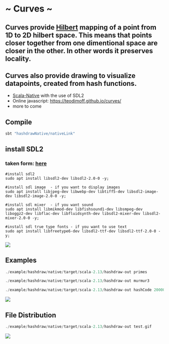 # ~ Curves ~
## Curves provide [Hilbert](https://en.wikipedia.org/wiki/Hilbert_curve)   mapping of a **point** from 1D to 2D hilbert space. This means that points closer together from one dimentional space are closer in the other. In other words it preserves locality. 
## Curves also provide drawing to visualize datapoints, created from hash functions.
- [Scala-Native](https://github.com/scala-native/scala-native) with the use of SDL2
- Online javascript: https://teodimoff.github.io/curves/
- more to come

## Compile
```scala
sbt "hashdrawNative/nativeLink" 
```
## install SDL2
### taken form: [here](https://gist.github.com/BoredBored/3187339a99f7786c25075d4d9c80fad5#file-how-to-install-sdl-on-ubuntu-md)
```batch
#install sdl2
sudo apt install libsdl2-dev libsdl2-2.0-0 -y;

#install sdl image  - if you want to display images
sudo apt install libjpeg-dev libwebp-dev libtiff5-dev libsdl2-image-dev libsdl2-image-2.0-0 -y;

#install sdl mixer  - if you want sound
sudo apt install libmikmod-dev libfishsound1-dev libsmpeg-dev liboggz2-dev libflac-dev libfluidsynth-dev libsdl2-mixer-dev libsdl2-mixer-2.0-0 -y;

#install sdl true type fonts - if you want to use text
sudo apt install libfreetype6-dev libsdl2-ttf-dev libsdl2-ttf-2.0-0 -y;
```
![](compile.gif)

## Examples

```scala
./example/hashdraw/native/target/scala-2.13/hashdraw-out primes
```
```scala
./example/hashdraw/native/target/scala-2.13/hashdraw-out murmur3 
```
```scala
./example/hashdraw/native/target/scala-2.13/hashdraw-out hashCode 200000 10 white 
```
![](test.gif)

## File Distribution
```scala
./example/hashdraw/native/target/scala-2.13/hashdraw-out test.gif
```
![](plotfile.gif)
